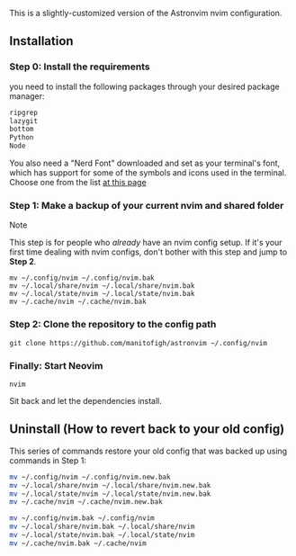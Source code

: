 This is a slightly-customized version of the Astronvim nvim configuration.

## Installation

### Step 0: Install the requirements

you need to install the following packages through your desired package manager:
```bash
ripgrep
lazygit
bottom
Python
Node
```

You also need a "Nerd Font" downloaded and set as your terminal's font, which has support for some of the symbols and icons used in the terminal.
Choose one from the list [at this page](https://www.nerdfonts.com/font-downloads)

### Step 1: Make a backup of your current nvim and shared folder

> [!NOTE]
> This step is for people who _already_ have an nvim config setup.
> If it's your first time dealing with nvim configs, don't bother with this step and jump to **Step 2**.

```shell
mv ~/.config/nvim ~/.config/nvim.bak
mv ~/.local/share/nvim ~/.local/share/nvim.bak
mv ~/.local/state/nvim ~/.local/state/nvim.bak
mv ~/.cache/nvim ~/.cache/nvim.bak
```

### Step 2: Clone the repository to the config path

```shell
git clone https://github.com/manitofigh/astronvim ~/.config/nvim
```

### Finally: Start Neovim

```shell
nvim
```

Sit back and let the dependencies install.

## Uninstall (How to revert back to your old config)

This series of commands restore your old config that was backed up using commands in Step 1:
```bash
mv ~/.config/nvim ~/.config/nvim.new.bak
mv ~/.local/share/nvim ~/.local/share/nvim.new.bak
mv ~/.local/state/nvim ~/.local/state/nvim.new.bak
mv ~/.cache/nvim ~/.cache/nvim.new.bak

mv ~/.config/nvim.bak ~/.config/nvim
mv ~/.local/share/nvim.bak ~/.local/share/nvim
mv ~/.local/state/nvim.bak ~/.local/state/nvim
mv ~/.cache/nvim.bak ~/.cache/nvim
```
